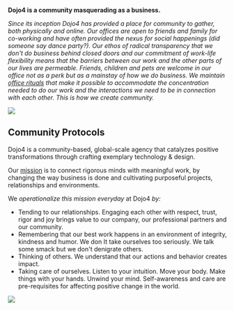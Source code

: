 **Dojo4 is a community masquerading as a business.**

*Since its inception Dojo4 has provided a place for community to gather,
both physically and online. Our offices are open to friends and family
for co-working and have often provided the nexus for social happenings
(did someone say dance party?). Our ethos of radical transparency that
we don't do business behind closed doors and our commitment of work-life
flexibility means that the barriers between our work and the other parts
of our lives are permeable. Friends, children and pets are welcome in
our office not as a perk but as a mainstay of how we do business. We
maintain* [*office rituals*](./office-rituals.md)
*that make it possible to accommodate the concentration needed to do our
work and the interactions we need to be in connection with each other.
This is how we create community.*

  

![](https://d2eslrut6bvw18.cloudfront.net/v2/39196/contents/OvRrw3DLcnI1aPUe/mw1920_community.jpg)

  

## **Community Protocols**

Dojo4 is a community-based, global-scale agency that catalyzes positive
transformations through crafting exemplary technology & design.

Our [mission](https://dojo4.com/manifesto) is to connect rigorous minds
with meaningful work, by changing the way business is done and
cultivating purposeful projects, relationships and environments.

We *operationalize this mission everyday* at Dojo4 *by:*

  - Tending to our relationships. Engaging each other with respect,
    trust, rigor and joy brings value to our company, our professional
    partners and our community.
  - Remembering that our best work happens in an environment of
    integrity, kindness and humor. We don It take ourselves too
    seriously. We talk some smack but we don't denigrate others.
  - Thinking of others. We understand that our actions and behavior
    creates impact.
  - Taking care of ourselves. Listen to your intuition. Move your body.
    Make things with your hands. Unwind your mind. Self-awareness and
    care are pre-requisites for affecting positive change in the world.

![](https://d2eslrut6bvw18.cloudfront.net/v2/39196/contents/qq26TkffEXyIKpsW/mw1920_dojo4-community-values-poster_copy.jpg)
